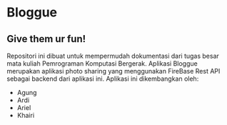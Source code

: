 # Bloggue
## Give them ur fun!


Repositori ini dibuat untuk mempermudah dokumentasi dari tugas besar mata kuliah Pemrograman Komputasi Bergerak.
Aplikasi Bloggue merupakan aplikasi photo sharing yang menggunakan FireBase Rest API sebagai backend dari aplikasi ini.
Aplikasi ini dikembangkan oleh:

* Agung
* Ardi
* Ariel
* Khairi